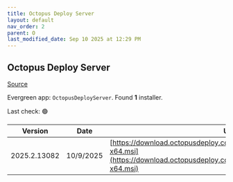 ```yaml
---
title: Octopus Deploy Server
layout: default
nav_order: 2
parent: O
last_modified_date: Sep 10 2025 at 12:29 PM
---
```


## Octopus Deploy Server

[Source](https://octopus.com/)

Evergreen app: `OctopusDeployServer`. Found **1** installer.

Last check: 🟢

| Version      | Date      | URI                                                                                                                                                |
| ------------ | --------- | -------------------------------------------------------------------------------------------------------------------------------------------------- |
| 2025.2.13082 | 10/9/2025 | [https://download.octopusdeploy.com/octopus/Octopus.2025.2.13082-x64.msi](https://download.octopusdeploy.com/octopus/Octopus.2025.2.13082-x64.msi) |
